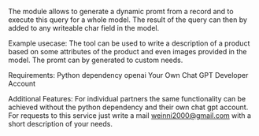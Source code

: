 The module allows to generate a dynamic promt from a record and to execute this query for a whole model. The result of the query can then by added to any writeable char field in the model.

Example usecase:
The tool can be used to write a description of a product based on some attributes of the product and even images provided in the model. The promt can by generated to custom needs.

Requirements:
Python dependency openai
Your Own Chat GPT Developer Account

Additional Features:
For individual partners the same functionality can be achieved without the python dependency and their own chat gpt account. For requests to this service just write a mail weinni2000@gmail.com with a short description of your needs.
